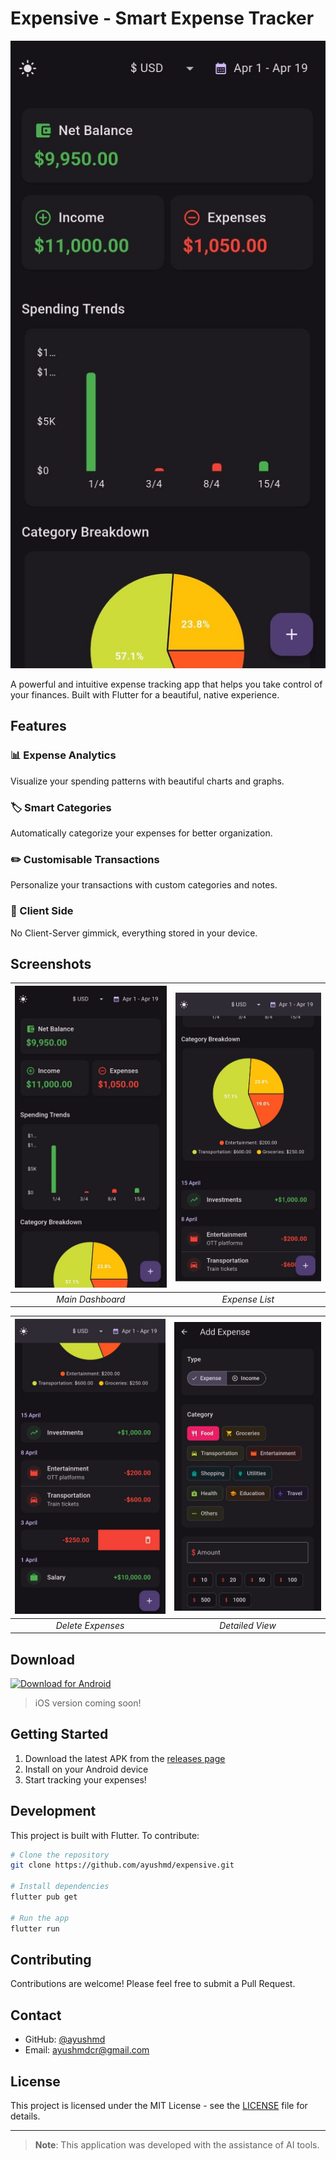 # Expensive - Smart Expense Tracker

![App Screenshot](website/landing_page.jpeg)

A powerful and intuitive expense tracking app that helps you take control of your finances. Built with Flutter for a beautiful, native experience.

## Features

### 📊 Expense Analytics
Visualize your spending patterns with beautiful charts and graphs.

### 🏷️ Smart Categories
Automatically categorize your expenses for better organization.

### ✏️ Customisable Transactions
Personalize your transactions with custom categories and notes.

### 📱 Client Side
No Client-Server gimmick, everything stored in your device.

## Screenshots

| ![Landing Page](website/landing_page.jpeg) | ![Lower Section](website/landing_page_lower_Section.jpeg) |
|:---:|:---:|
| *Main Dashboard* | *Expense List* |

| ![Delete Feature](website/landing_page_delete_feature.jpeg) | ![Second Page](website/second_page.jpeg) |
|:---:|:---:|
| *Delete Expenses* | *Detailed View* |

## Download

[![Download for Android](https://img.shields.io/badge/Download-Android-green?style=for-the-badge&logo=android)](https://github.com/ayushmd/expensive/releases/latest/download/app-release.apk)

> iOS version coming soon!

## Getting Started

1. Download the latest APK from the [releases page](https://github.com/ayushmd/expensive/releases)
2. Install on your Android device
3. Start tracking your expenses!

## Development

This project is built with Flutter. To contribute:

```bash
# Clone the repository
git clone https://github.com/ayushmd/expensive.git

# Install dependencies
flutter pub get

# Run the app
flutter run
```

## Contributing

Contributions are welcome! Please feel free to submit a Pull Request.

## Contact

- GitHub: [@ayushmd](https://github.com/ayushmd)
- Email: [ayushmdcr@gmail.com](mailto:ayushmdcr@gmail.com)

## License

This project is licensed under the MIT License - see the [LICENSE](LICENSE) file for details.

---

> **Note**: This application was developed with the assistance of AI tools.



